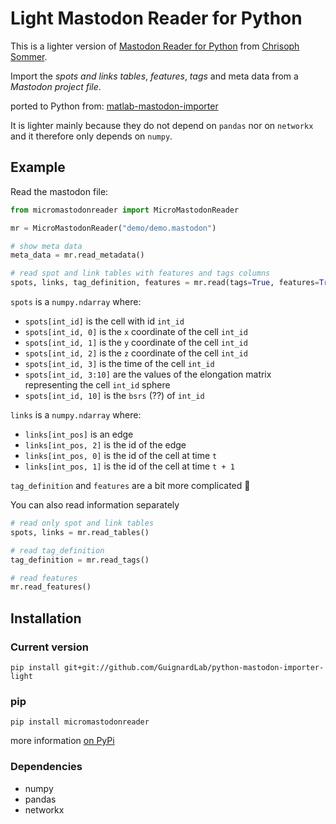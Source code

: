 # Light Mastodon Reader for Python

This is a lighter version of [Mastodon Reader for Python](https://github.com/mastodon-sc/python-mastodon-importer) from [Chrisoph Sommer](https://github.com/sommerc).

Import the *spots and links tables*, *features*, *tags* and meta data from a *Mastodon project file*.

ported to Python from: [matlab-mastodon-importer](https://github.com/mastodon-sc/matlab-mastodon-importer)

It is lighter mainly because they do not depend on `pandas` nor on `networkx` and it therefore only depends on `numpy`.

## Example

Read the mastodon file:

```python
from micromastodonreader import MicroMastodonReader

mr = MicroMastodonReader("demo/demo.mastodon")

# show meta data
meta_data = mr.read_metadata()

# read spot and link tables with features and tags columns
spots, links, tag_definition, features = mr.read(tags=True, features=True)
```

`spots` is a `numpy.ndarray` where:

- `spots[int_id]` is the cell with id `int_id`
- `spots[int_id, 0]` is the `x` coordinate of the cell `int_id`
- `spots[int_id, 1]` is the `y` coordinate of the cell `int_id`
- `spots[int_id, 2]` is the `z` coordinate of the cell `int_id`
- `spots[int_id, 3]` is the time of the cell `int_id`
- `spots[int_id, 3:10]` are the values of the elongation matrix representing the cell `int_id` sphere
- `spots[int_id, 10]` is the `bsrs` (??) of `int_id`

`links` is a `numpy.ndarray` where:

- `links[int_pos]` is an edge
- `links[int_pos, 2]` is the id of the edge
- `links[int_pos, 0]` is the id of the cell at time `t`
- `links[int_pos, 1]` is the id of the cell at time `t + 1`

`tag_definition` and `features` are a bit more complicated 🫠

You can also read information separately

```python
# read only spot and link tables
spots, links = mr.read_tables()

# read tag_definition
tag_definition = mr.read_tags()

# read features
mr.read_features()
```

## Installation

### Current version

`pip install git+git://github.com/GuignardLab/python-mastodon-importer-light`

### pip

`pip install micromastodonreader`

more information [on PyPi](https://pypi.org/project/mircomastodonreader/)

### Dependencies

* numpy
* pandas
* networkx
